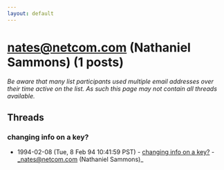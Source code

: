 ```yaml
---
layout: default
---
```


# nates@netcom.com (Nathaniel Sammons) (1 posts)

_Be aware that many list participants used multiple email addresses over their time active on the list. As such this page may not contain all threads available._

## Threads

### changing info on a key?
+ 1994-02-08 (Tue, 8 Feb 94 10:41:59 PST) - [changing info on a key?](/archive/1994/02/87b6106af3387f7f4a41221b3afacfb79aa77629c6bf0a7e9a6227b0a0eb3319) - _nates@netcom.com (Nathaniel Sammons)_

